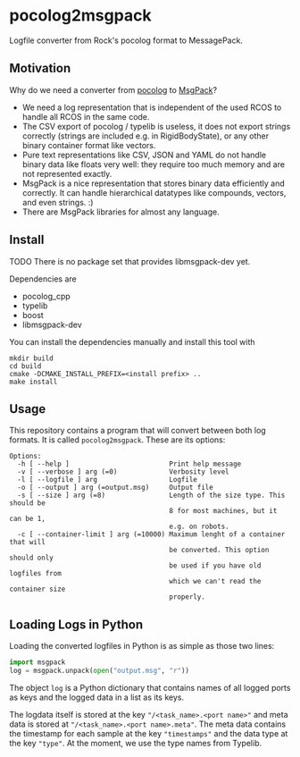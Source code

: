 # pocolog2msgpack

Logfile converter from Rock's pocolog format to MessagePack.

## Motivation

Why do we need a converter from
[pocolog](https://github.com/rock-core/tools-pocolog) to
[MsgPack](http://msgpack.org)?

* We need a log representation that is independent of the used RCOS to
  handle all RCOS in the same code.
* The CSV export of pocolog / typelib is useless, it does not export
  strings correctly (strings are included e.g. in RigidBodyState), or any
  other binary container format like vectors.
* Pure text representations like CSV, JSON and YAML do not handle binary
  data like floats very well: they require too much memory and are not
  represented exactly.
* MsgPack is a nice representation that stores binary data efficiently and
  correctly. It can handle hierarchical datatypes like compounds, vectors,
  and even strings. :)
* There are MsgPack libraries for almost any language.

## Install

TODO There is no package set that provides libmsgpack-dev yet.

Dependencies are

* pocolog_cpp
* typelib
* boost
* libmsgpack-dev

You can install the dependencies manually and install this tool with

    mkdir build
    cd build
    cmake -DCMAKE_INSTALL_PREFIX=<install prefix> ..
    make install

## Usage

This repository contains a program that will convert between both log
formats. It is called `pocolog2msgpack`. These are its options:

```
Options:
  -h [ --help ]                         Print help message
  -v [ --verbose ] arg (=0)             Verbosity level
  -l [ --logfile ] arg                  Logfile
  -o [ --output ] arg (=output.msg)     Output file
  -s [ --size ] arg (=8)                Length of the size type. This should be
                                        8 for most machines, but it can be 1, 
                                        e.g. on robots.
  -c [ --container-limit ] arg (=10000) Maximum lenght of a container that will
                                        be converted. This option should only 
                                        be used if you have old logfiles from 
                                        which we can't read the container size 
                                        properly.
```

## Loading Logs in Python

Loading the converted logfiles in Python is as simple as those two lines:

```python
import msgpack
log = msgpack.unpack(open("output.msg", "r"))
```

The object `log` is a Python dictionary that contains names of all logged ports
as keys and the logged data in a list as its keys.

The logdata itself is stored at the key `"/<task_name>.<port name>"` and
meta data is stored at `"/<task_name>.<port name>.meta"`. The meta data
contains the timestamp for each sample at the key `"timestamps"` and the
data type at the key `"type"`. At the moment, we use the type names from
Typelib.
